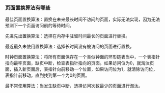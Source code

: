### 页面置换算法有哪些

最佳页面置换算法：置换在未来最长时间不访问的页面，实际无法实现，因为无法预测下一个页面访问前的等待时间。

先进先出置换算法：选择在内存中驻留时间最长的页面进行替换。

最近最久未使用置换算法：选择长时间没有被访问的页面进行置换。

时钟页面置换算法：将所有页面保存在一个类似钟面的环形链表当中，一个表指针指向最牢页面，缺页中断，检查表指针指向的页面。如果访问位为0，就淘汰页面，插入新页面后，表指针向前移动一个位置，如果访问位为1，就清除访问位，表指针前移动，直到找到第一个为0的页面。

最不常使用算法：当发生缺页中断，选择访问次数最少的页面进行淘汰。

